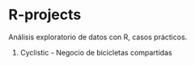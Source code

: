 # R-projects
Análisis exploratorio de datos con R, casos prácticos. 
  1. Cyclistic - Negocio de bicicletas compartidas
